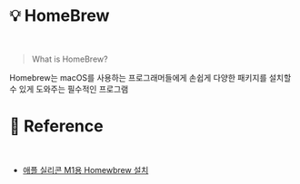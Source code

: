 # 💡 HomeBrew

<br/>

> What is HomeBrew?

Homebrew는 macOS를 사용하는 프로그래머들에게 손쉽게 다양한 패키지를 설치할 수 있게 도와주는 필수적인 프로그램

# 🔗 Reference

<br/>

- [애플 실리콘 M1용 Homewbrew 설치](https://www.lainyzine.com/ko/article/how-to-install-homebrew-for-m1-apple-silicon/)
